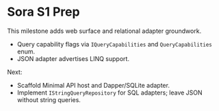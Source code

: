 # Sora S1 Prep

This milestone adds web surface and relational adapter groundwork.

- Query capability flags via `IQueryCapabilities` and `QueryCapabilities` enum.
- JSON adapter advertises LINQ support.

Next:
- Scaffold Minimal API host and Dapper/SQLite adapter.
- Implement `IStringQueryRepository` for SQL adapters; leave JSON without string queries.
